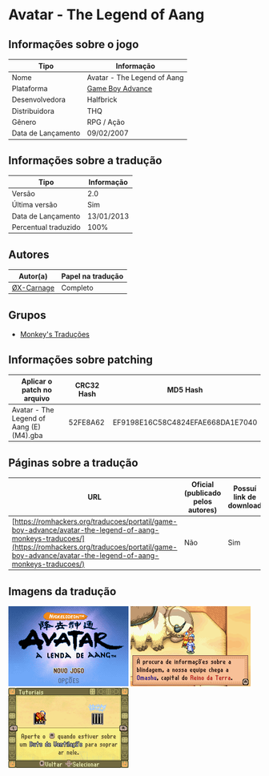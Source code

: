 # Avatar - The Legend of Aang

## Informações sobre o jogo

| Tipo | Informação |
| ----------- | ----------- |
| Nome | Avatar \- The Legend of Aang |
| Plataforma | [Game Boy Advance](../) |
| Desenvolvedora | Halfbrick |
| Distribuidora | THQ |
| Gênero | RPG / Ação |
| Data de Lançamento | 09/02/2007 |

## Informações sobre a tradução

| Tipo | Informação |
| ----------- | ----------- |
| Versão | 2\.0 |
| Última versão | Sim |
| Data de Lançamento | 13/01/2013 |
| Percentual traduzido | 100% |

## Autores

| Autor(a) | Papel na tradução |
| ----------- | ----------- |
| [ØX\-Carnage](../../../autores/x-carnage/) | Completo |

## Grupos

* [Monkey's Traduções](../../../grupos/monkeys-traducoes/)

## Informações sobre patching

| Aplicar o patch no arquivo | CRC32 Hash | MD5 Hash |
| ----------- | ----------- | ----------- |
| Avatar \- The Legend of Aang \(E\) \(M4\)\.gba | 52FE8A62 | EF9198E16C58C4824EFAE668DA1E7040 |

## Páginas sobre a tradução

| URL | Oficial (publicado pelos autores) | Possuí link de download |
| ----------- | ----------- | ----------- |
| [https://romhackers.org/traducoes/portatil/game-boy-advance/avatar-the-legend-of-aang-monkeys-traducoes/](https://romhackers.org/traducoes/portatil/game-boy-advance/avatar-the-legend-of-aang-monkeys-traducoes/) | Não | Sim |

## Imagens da tradução

![Imagem de exemplo da tradução 1](1.png)
![Imagem de exemplo da tradução 2](2.png)
![Imagem de exemplo da tradução 3](3.png)